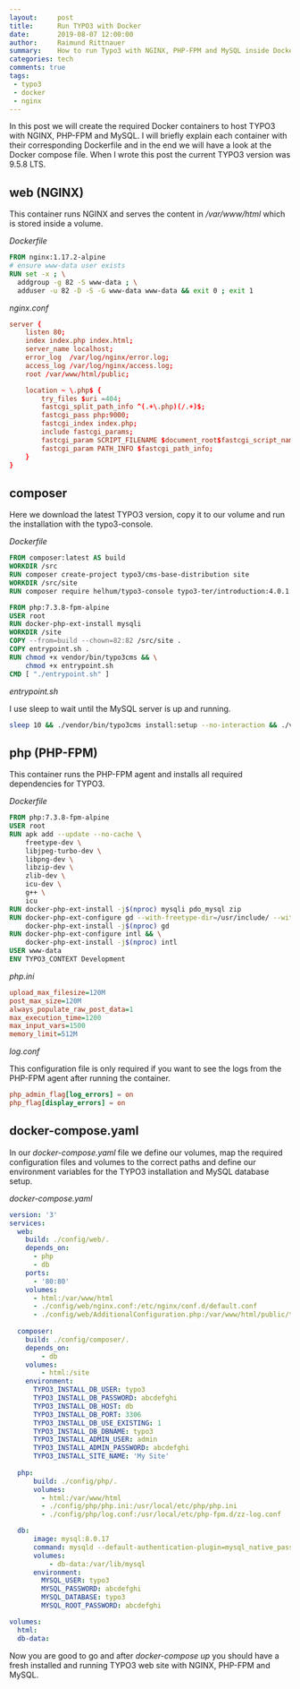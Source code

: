 ```yaml
---
layout:     post
title:      Run TYPO3 with Docker
date:       2019-08-07 12:00:00
author:     Raimund Rittnauer
summary:    How to run Typo3 with NGINX, PHP-FPM and MySQL inside Docker
categories: tech
comments: true
tags:
 - typo3
 - docker
 - nginx
---
```


In this post we will create the required Docker containers to host TYPO3 with NGINX, PHP-FPM and MySQL.
I will briefly explain each container with their corresponding Dockerfile and in the end we will have a look at the Docker compose file.
When I wrote this post the current TYPO3 version was 9.5.8 LTS.

## web (NGINX)

This container runs NGINX and serves the content in _/var/www/html_ which is stored inside a volume.

_Dockerfile_

``` Dockerfile
FROM nginx:1.17.2-alpine
# ensure www-data user exists
RUN set -x ; \
  addgroup -g 82 -S www-data ; \
  adduser -u 82 -D -S -G www-data www-data && exit 0 ; exit 1
```

_nginx.conf_

``` conf
server {
    listen 80;
    index index.php index.html;
    server_name localhost;
    error_log  /var/log/nginx/error.log;
    access_log /var/log/nginx/access.log;
    root /var/www/html/public;

    location ~ \.php$ {
        try_files $uri =404;
        fastcgi_split_path_info ^(.+\.php)(/.+)$;
        fastcgi_pass php:9000;
        fastcgi_index index.php;
        include fastcgi_params;
        fastcgi_param SCRIPT_FILENAME $document_root$fastcgi_script_name;
        fastcgi_param PATH_INFO $fastcgi_path_info;
    }
}
```

## composer

Here we download the latest TYPO3 version, copy it to our volume and run the installation with the typo3-console.

_Dockerfile_

``` Dockerfile
FROM composer:latest AS build
WORKDIR /src
RUN composer create-project typo3/cms-base-distribution site
WORKDIR /src/site
RUN composer require helhum/typo3-console typo3-ter/introduction:4.0.1

FROM php:7.3.8-fpm-alpine
USER root
RUN docker-php-ext-install mysqli
WORKDIR /site
COPY --from=build --chown=82:82 /src/site .
COPY entrypoint.sh .
RUN chmod +x vendor/bin/typo3cms && \
    chmod +x entrypoint.sh
CMD [ "./entrypoint.sh" ]
```

_entrypoint.sh_

I use sleep to wait until the MySQL server is up and running.

``` sh
sleep 10 && ./vendor/bin/typo3cms install:setup --no-interaction && ./vendor/bin/typo3cms cache:flush
```

## php (PHP-FPM)

This container runs the PHP-FPM agent and installs all required dependencies for TYPO3.

_Dockerfile_

``` Dockerfile
FROM php:7.3.8-fpm-alpine
USER root
RUN apk add --update --no-cache \
    freetype-dev \
    libjpeg-turbo-dev \
    libpng-dev \
    libzip-dev \
    zlib-dev \
    icu-dev \
    g++ \
    icu
RUN docker-php-ext-install -j$(nproc) mysqli pdo_mysql zip
RUN docker-php-ext-configure gd --with-freetype-dir=/usr/include/ --with-jpeg-dir=/usr/include/ && \
    docker-php-ext-install -j$(nproc) gd
RUN docker-php-ext-configure intl && \
    docker-php-ext-install -j$(nproc) intl
USER www-data
ENV TYPO3_CONTEXT Development
```

_php.ini_

``` ini
upload_max_filesize=120M
post_max_size=120M
always_populate_raw_post_data=1
max_execution_time=1200
max_input_vars=1500
memory_limit=512M
```

_log.conf_

This configuration file is only required if you want to see the logs from the PHP-FPM agent after running the container.

``` conf
php_admin_flag[log_errors] = on
php_flag[display_errors] = on
```

## docker-compose.yaml

In our _docker-compose.yaml_ file we define our volumes, map the required configuration files and volumes to the correct paths and
define our environment variables for the TYPO3 installation and MySQL database setup.

_docker-compose.yaml_

``` yaml
version: '3'
services:
  web:
    build: ./config/web/.
    depends_on: 
      - php
      - db
    ports:
      - '80:80'
    volumes:
      - html:/var/www/html
      - ./config/web/nginx.conf:/etc/nginx/conf.d/default.conf
      - ./config/web/AdditionalConfiguration.php:/var/www/html/public/typo3conf/AdditionalConfiguration.php
  
  composer:
    build: ./config/composer/.
    depends_on:
        - db
    volumes:
        - html:/site
    environment: 
      TYPO3_INSTALL_DB_USER: typo3
      TYPO3_INSTALL_DB_PASSWORD: abcdefghi
      TYPO3_INSTALL_DB_HOST: db
      TYPO3_INSTALL_DB_PORT: 3306
      TYPO3_INSTALL_DB_USE_EXISTING: 1
      TYPO3_INSTALL_DB_DBNAME: typo3
      TYPO3_INSTALL_ADMIN_USER: admin
      TYPO3_INSTALL_ADMIN_PASSWORD: abcdefghi
      TYPO3_INSTALL_SITE_NAME: 'My Site'
  
  php:
      build: ./config/php/.
      volumes:
        - html:/var/www/html
        - ./config/php/php.ini:/usr/local/etc/php/php.ini
        - ./config/php/log.conf:/usr/local/etc/php-fpm.d/zz-log.conf

  db:
      image: mysql:8.0.17
      command: mysqld --default-authentication-plugin=mysql_native_password
      volumes:
          - db-data:/var/lib/mysql
      environment:
        MYSQL_USER: typo3
        MYSQL_PASSWORD: abcdefghi
        MYSQL_DATABASE: typo3
        MYSQL_ROOT_PASSWORD: abcdefghi

volumes:
  html:
  db-data:
```

Now you are good to go and after _docker-compose up_ you should have a fresh installed and running TYPO3 web site with NGINX, PHP-FPM and MySQL.
